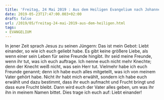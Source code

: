 ```yaml
---
title: 'Freitag, 24 Mai 2019 : Aus dem Heiligen Evangelium nach Johannes - Joh 15,12-17.'
date: 2019-05-23T17:47:00.003+02:00
draft: false
url: /2019/05/freitag-24-mai-2019-aus-dem-heiligen.html
tags: 
- EVANGELIUM
---
```


In jener Zeit sprach Jesus zu seinen Jüngern: Das ist mein Gebot: Liebt einander, so wie ich euch geliebt habe. Es gibt keine größere Liebe, als wenn einer sein Leben für seine Freunde hingibt. Ihr seid meine Freunde, wenn ihr tut, was ich euch auftrage. Ich nenne euch nicht mehr Knechte; denn der Knecht weiß nicht, was sein Herr tut. Vielmehr habe ich euch Freunde genannt; denn ich habe euch alles mitgeteilt, was ich von meinem Vater gehört habe. Nicht ihr habt mich erwählt, sondern ich habe euch erwählt und dazu bestimmt, dass ihr euch aufmacht und Frucht bringt und dass eure Frucht bleibt. Dann wird euch der Vater alles geben, um was ihr ihn in meinem Namen bittet. Dies trage ich euch auf: Liebt einander!
